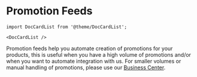 # Promotion Feeds

```mdx-code-block
import DocCardList from '@theme/DocCardList';

<DocCardList />
```

Promotion feeds help you automate creation of promotions for your products, this is useful when you have a high volume of promotions and/or when you want to automate integration with us. For smaller volumes or manual handling of promotions, please use our [Business Center](https://business.prisjakt.nu).